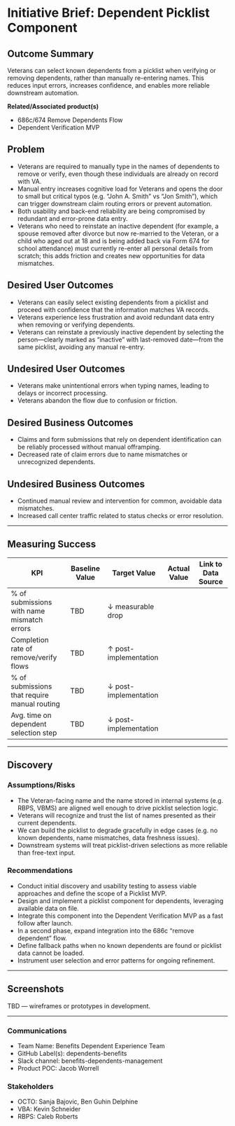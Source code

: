 # Initiative Brief: Dependent Picklist Component

## Outcome Summary
Veterans can select known dependents from a picklist when verifying or removing dependents, rather than manually re-entering names. This reduces input errors, increases confidence, and enables more reliable downstream automation.

**Related/Associated product(s)**
- 686c/674 Remove Dependents Flow
- Dependent Verification MVP

## Problem
- Veterans are required to manually type in the names of dependents to remove or verify, even though these individuals are already on record with VA.
- Manual entry increases cognitive load for Veterans and opens the door to small but critical typos (e.g. “John A. Smith” vs “Jon Smith”), which can trigger downstream claim routing errors or prevent automation.
- Both usability and back-end reliability are being compromised by redundant and error-prone data entry.
- Veterans who need to reinstate an inactive dependent (for example, a spouse removed after divorce but now re-married to the Veteran, or a child who aged out at 18 and is being added back via Form 674 for school attendance) must currently re-enter all personal details from scratch; this adds friction and creates new opportunities for data mismatches.

## Desired User Outcomes
- Veterans can easily select existing dependents from a picklist and proceed with confidence that the information matches VA records.
- Veterans experience less frustration and avoid redundant data entry when removing or verifying dependents.
- Veterans can reinstate a previously inactive dependent by selecting the person—clearly marked as “inactive” with last-removed date—from the same picklist, avoiding any manual re-entry.

## Undesired User Outcomes
- Veterans make unintentional errors when typing names, leading to delays or incorrect processing.
- Veterans abandon the flow due to confusion or friction.

## Desired Business Outcomes
- Claims and form submissions that rely on dependent identification can be reliably processed without manual offramping.
- Decreased rate of claim errors due to name mismatches or unrecognized dependents.

## Undesired Business Outcomes
- Continued manual review and intervention for common, avoidable data mismatches.
- Increased call center traffic related to status checks or error resolution.

---

## Measuring Success

| KPI                                           | Baseline Value | Target Value         | Actual Value | Link to Data Source |
|----------------------------------------------|----------------|-----------------------|--------------|---------------------|
| % of submissions with name mismatch errors   | TBD            | ↓ measurable drop     |              |                     |
| Completion rate of remove/verify flows       | TBD            | ↑ post-implementation |              |                     |
| % of submissions that require manual routing | TBD            | ↓ post-implementation |              |                     |
| Avg. time on dependent selection step        | TBD            | ↓ post-implementation |              |                     |

---

## Discovery
### Assumptions/Risks
- The Veteran-facing name and the name stored in internal systems (e.g. RBPS, VBMS) are aligned well enough to drive picklist selection logic.
- Veterans will recognize and trust the list of names presented as their current dependents.
- We can build the picklist to degrade gracefully in edge cases (e.g. no known dependents, name mismatches, data freshness issues).
- Downstream systems will treat picklist-driven selections as more reliable than free-text input.

### Recommendations
- Conduct initial discovery and usability testing to assess viable approaches and define the scope of a Picklist MVP.
- Design and implement a picklist component for dependents, leveraging available data on file.
- Integrate this component into the Dependent Verification MVP as a fast follow after launch.
- In a second phase, expand integration into the 686c “remove dependent” flow.
- Define fallback paths when no known dependents are found or picklist data cannot be loaded.
- Instrument user selection and error patterns for ongoing refinement.

---

## Screenshots
TBD — wireframes or prototypes in development.

---

### Communications
- Team Name: Benefits Dependent Experience Team
- GitHub Label(s): dependents-benefits
- Slack channel: benefits-dependents-management
- Product POC: Jacob Worrell

### Stakeholders
- OCTO: Sanja Bajovic, Ben Guhin Delphine
- VBA: Kevin Schneider
- RBPS: Caleb Roberts
